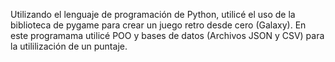 Utilizando el lenguaje de programación de Python, utilicé el uso de la biblioteca de pygame para crear un juego retro desde cero (Galaxy). En este programama utilicé POO y bases de datos (Archivos JSON y CSV) para la utililización de un puntaje.
